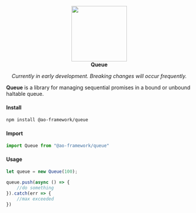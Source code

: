 <p align="center">
<img width="150" src="https://ao-framework.github.io/website/ao.logo.svg"><br>
<b>Queue</b>
</p>

<p align="center"><em>Currently in early development. Breaking changes will occur frequently.</em></p>

**Queue** is a library for managing sequential promises in a bound or unbound haltable queue.

#### Install
```bash
npm install @ao-framework/queue
```

#### Import
```ts
import Queue from "@ao-framework/queue"
```

#### Usage 
```ts
let queue = new Queue(100);

queue.push(async () => {
    //do something
}).catch(err => {
    //max exceeded
})
```
